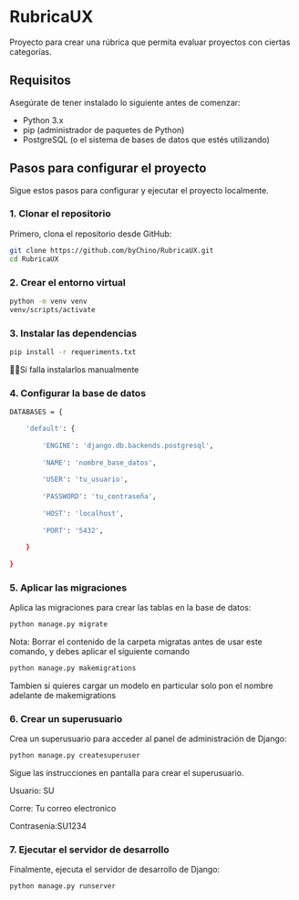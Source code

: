 # RubricaUX

Proyecto para crear una rúbrica que permita evaluar proyectos con ciertas categorías.

## Requisitos

Asegúrate de tener instalado lo siguiente antes de comenzar:

- Python 3.x
- pip (administrador de paquetes de Python)
- PostgreSQL (o el sistema de bases de datos que estés utilizando)

## Pasos para configurar el proyecto

Sigue estos pasos para configurar y ejecutar el proyecto localmente.

### 1. Clonar el repositorio

Primero, clona el repositorio desde GitHub:

```bash
git clone https://github.com/byChino/RubricaUX.git
cd RubricaUX
```
### 2. Crear el entorno virtual
```bash
python -m venv venv
venv/scripts/activate
```
### 3. Instalar las dependencias
```bash
pip install -r requeriments.txt
```
☝🏿Si falla instalarlos manualmente

### 4. Configurar la base de datos
``` bash
DATABASES = {

    'default': {
    
        'ENGINE': 'django.db.backends.postgresql',
        
        'NAME': 'nombre_base_datos',
        
        'USER': 'tu_usuario',
        
        'PASSWORD': 'tu_contraseña',
        
        'HOST': 'localhost',
        
        'PORT': '5432',
        
    }
    
}
```

### 5. Aplicar las migraciones
Aplica las migraciones para crear las tablas en la base de datos:
```bash
python manage.py migrate
```

Nota: Borrar el contenido de la carpeta migratas antes de usar este comando, y debes aplicar el siguiente comando
```bash
python manage.py makemigrations
```
Tambien si quieres cargar un modelo en particular solo pon el nombre adelante de makemigrations

### 6. Crear un superusuario
Crea un superusuario para acceder al panel de administración de Django:

```bash
python manage.py createsuperuser
```
Sigue las instrucciones en pantalla para crear el superusuario.

Usuario: SU

Corre: Tu correo electronico

Contrasenia:SU1234


### 7. Ejecutar el servidor de desarrollo
Finalmente, ejecuta el servidor de desarrollo de Django:
```bash
python manage.py runserver
```

